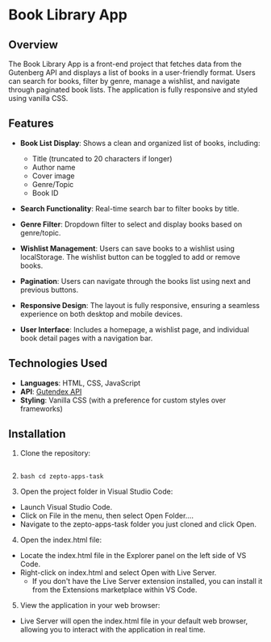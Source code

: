 # Book Library App

## Overview

The Book Library App is a front-end project that fetches data from the Gutenberg API and displays a list of books in a user-friendly format. Users can search for books, filter by genre, manage a wishlist, and navigate through paginated book lists. The application is fully responsive and styled using vanilla CSS.

## Features

- **Book List Display**: Shows a clean and organized list of books, including:

  - Title (truncated to 20 characters if longer)
  - Author name
  - Cover image
  - Genre/Topic
  - Book ID

- **Search Functionality**: Real-time search bar to filter books by title.

- **Genre Filter**: Dropdown filter to select and display books based on genre/topic.

- **Wishlist Management**: Users can save books to a wishlist using localStorage. The wishlist button can be toggled to add or remove books.

- **Pagination**: Users can navigate through the books list using next and previous buttons.

- **Responsive Design**: The layout is fully responsive, ensuring a seamless experience on both desktop and mobile devices.

- **User Interface**: Includes a homepage, a wishlist page, and individual book detail pages with a navigation bar.

## Technologies Used

- **Languages**: HTML, CSS, JavaScript
- **API**: [Gutendex API](https://gutendex.com/)
- **Styling**: Vanilla CSS (with a preference for custom styles over frameworks)

## Installation

1. Clone the repository:

   ```bash git clone https://github.com/shamsad-alam-meraj/zepto-apps-task.git

   ```

2. `bash cd zepto-apps-task`
3. Open the project folder in Visual Studio Code:

- Launch Visual Studio Code.
- Click on File in the menu, then select Open Folder....
- Navigate to the zepto-apps-task folder you just cloned and click Open.

4. Open the index.html file:

- Locate the index.html file in the Explorer panel on the left side of VS Code.
- Right-click on index.html and select Open with Live Server.
  - If you don't have the Live Server extension installed, you can install it from the Extensions marketplace within VS Code.

5. View the application in your web browser:

- Live Server will open the index.html file in your default web browser, allowing you to interact with the application in real time.
